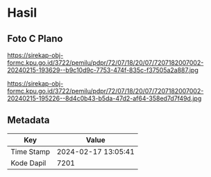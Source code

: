 # Hasil

## Foto C Plano

https://sirekap-obj-formc.kpu.go.id/3722/pemilu/pdpr/72/07/18/20/07/7207182007002-20240215-193629--b9c10d9c-7753-474f-835c-f37505a2a887.jpg

https://sirekap-obj-formc.kpu.go.id/3722/pemilu/pdpr/72/07/18/20/07/7207182007002-20240215-195226--8d4c0b43-b5da-47d2-af64-358ed7d7f49d.jpg


## Metadata

| Key        | Value               |
| ---------- | ------------------- |
| Time Stamp | 2024-02-17 13:05:41 |
| Kode Dapil | 7201                |



